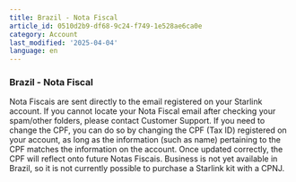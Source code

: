 ```yaml
---
title: Brazil - Nota Fiscal
article_id: 0510d2b9-df68-9c24-f749-1e528ae6ca0e
category: Account
last_modified: '2025-04-04'
language: en
---
```


### Brazil - Nota Fiscal
Nota Fiscais are sent directly to the email registered on your Starlink account. If you cannot locate your Nota Fiscal email after checking your spam/other folders, please contact Customer Support.
If you need to change the CPF, you can do so by changing the CPF (Tax ID) registered on your account, as long as the information (such as name) pertaining to the CPF matches the information on the account. Once updated correctly, the CPF will reflect onto future Notas Fiscais.
Business is not yet available in Brazil, so it is not currently possible to purchase a Starlink kit with a CPNJ.